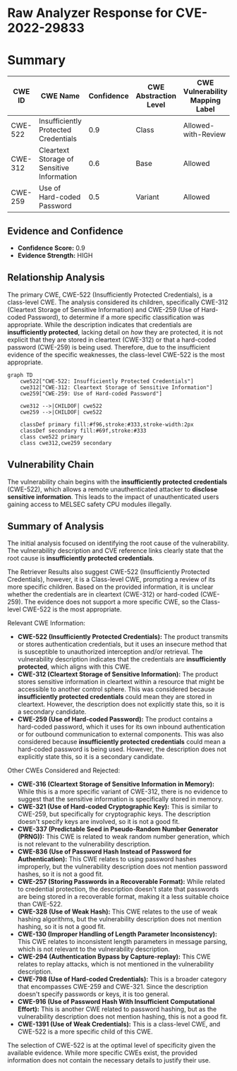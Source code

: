 # Raw Analyzer Response for CVE-2022-29833

# Summary
| CWE ID | CWE Name | Confidence | CWE Abstraction Level | CWE Vulnerability Mapping Label | CWE-Vulnerability Mapping Notes |
|---|---|---|---|---|---|
| CWE-522 | Insufficiently Protected Credentials | 0.9 | Class | Allowed-with-Review | Primary CWE |
| CWE-312 | Cleartext Storage of Sensitive Information | 0.6 | Base | Allowed | Secondary Candidate |
| CWE-259 | Use of Hard-coded Password | 0.5 | Variant | Allowed | Secondary Candidate |

## Evidence and Confidence

*   **Confidence Score:** 0.9
*   **Evidence Strength:** HIGH

## Relationship Analysis
The primary CWE, CWE-522 (Insufficiently Protected Credentials), is a class-level CWE. The analysis considered its children, specifically CWE-312 (Cleartext Storage of Sensitive Information) and CWE-259 (Use of Hard-coded Password), to determine if a more specific classification was appropriate. While the description indicates that credentials are **insufficiently protected**, lacking detail on *how* they are protected, it is not explicit that they are stored in cleartext (CWE-312) or that a hard-coded password (CWE-259) is being used. Therefore, due to the insufficient evidence of the specific weaknesses, the class-level CWE-522 is the most appropriate.

```mermaid
graph TD
    cwe522["CWE-522: Insufficiently Protected Credentials"]
    cwe312["CWE-312: Cleartext Storage of Sensitive Information"]
    cwe259["CWE-259: Use of Hard-coded Password"]

    cwe312 -->|CHILDOF| cwe522
    cwe259 -->|CHILDOF| cwe522

    classDef primary fill:#f96,stroke:#333,stroke-width:2px
    classDef secondary fill:#69f,stroke:#333
    class cwe522 primary
    class cwe312,cwe259 secondary
```

## Vulnerability Chain
The vulnerability chain begins with the **insufficiently protected credentials** (CWE-522), which allows a remote unauthenticated attacker to **disclose sensitive information**. This leads to the impact of unauthenticated users gaining access to MELSEC safety CPU modules illegally.

## Summary of Analysis
The initial analysis focused on identifying the root cause of the vulnerability. The vulnerability description and CVE reference links clearly state that the root cause is **insufficiently protected credentials**.

The Retriever Results also suggest CWE-522 (Insufficiently Protected Credentials), however, it is a Class-level CWE, prompting a review of its more specific children. Based on the provided information, it is unclear whether the credentials are in cleartext (CWE-312) or hard-coded (CWE-259). The evidence does not support a more specific CWE, so the Class-level CWE-522 is the most appropriate.

Relevant CWE Information:
- **CWE-522 (Insufficiently Protected Credentials):** The product transmits or stores authentication credentials, but it uses an insecure method that is susceptible to unauthorized interception and/or retrieval. The vulnerability description indicates that the credentials are **insufficiently protected**, which aligns with this CWE.
- **CWE-312 (Cleartext Storage of Sensitive Information):** The product stores sensitive information in cleartext within a resource that might be accessible to another control sphere. This was considered because **insufficiently protected credentials** could mean they are stored in cleartext. However, the description does not explicitly state this, so it is a secondary candidate.
- **CWE-259 (Use of Hard-coded Password):** The product contains a hard-coded password, which it uses for its own inbound authentication or for outbound communication to external components. This was also considered because **insufficiently protected credentials** could mean a hard-coded password is being used. However, the description does not explicitly state this, so it is a secondary candidate.

Other CWEs Considered and Rejected:

*   **CWE-316 (Cleartext Storage of Sensitive Information in Memory):** While this is a more specific variant of CWE-312, there is no evidence to suggest that the sensitive information is specifically stored in memory.
*   **CWE-321 (Use of Hard-coded Cryptographic Key):** This is similar to CWE-259, but specifically for cryptographic keys. The description doesn't specify keys are involved, so it is not a good fit.
*   **CWE-337 (Predictable Seed in Pseudo-Random Number Generator (PRNG)):** This CWE is related to weak random number generation, which is not relevant to the vulnerability description.
*   **CWE-836 (Use of Password Hash Instead of Password for Authentication):** This CWE relates to using password hashes improperly, but the vulnerability description does not mention password hashes, so it is not a good fit.
*   **CWE-257 (Storing Passwords in a Recoverable Format):** While related to credential protection, the description doesn't state that passwords are being stored in a recoverable format, making it a less suitable choice than CWE-522.
*   **CWE-328 (Use of Weak Hash):** This CWE relates to the use of weak hashing algorithms, but the vulnerability description does not mention hashing, so it is not a good fit.
*   **CWE-130 (Improper Handling of Length Parameter Inconsistency):** This CWE relates to inconsistent length parameters in message parsing, which is not relevant to the vulnerability description.
*   **CWE-294 (Authentication Bypass by Capture-replay):** This CWE relates to replay attacks, which is not mentioned in the vulnerability description.
*   **CWE-798 (Use of Hard-coded Credentials):** This is a broader category that encompasses CWE-259 and CWE-321. Since the description doesn't specify passwords or keys, it is too general.
*   **CWE-916 (Use of Password Hash With Insufficient Computational Effort):** This is another CWE related to password hashing, but as the vulnerability description does not mention hashing, this is not a good fit.
*   **CWE-1391 (Use of Weak Credentials):** This is a class-level CWE, and CWE-522 is a more specific child of this CWE.

The selection of CWE-522 is at the optimal level of specificity given the available evidence. While more specific CWEs exist, the provided information does not contain the necessary details to justify their use.